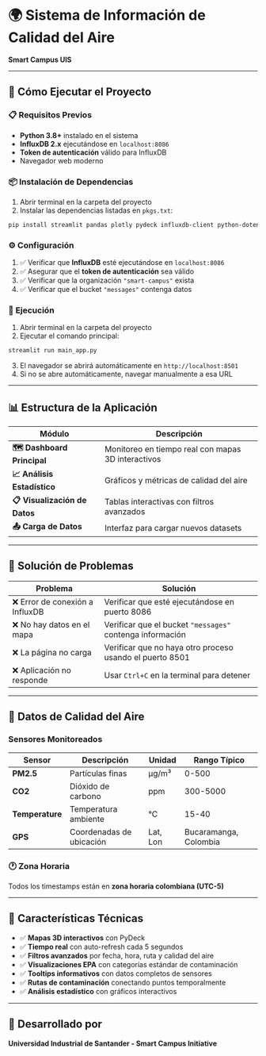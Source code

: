 # 🌍 Sistema de Información de Calidad del Aire
**Smart Campus UIS**

---

## 🚀 Cómo Ejecutar el Proyecto

### 📋 Requisitos Previos

- **Python 3.8+** instalado en el sistema
- **InfluxDB 2.x** ejecutándose en `localhost:8086`
- **Token de autenticación** válido para InfluxDB
- Navegador web moderno

### 📦 Instalación de Dependencias

1. Abrir terminal en la carpeta del proyecto
2. Instalar las dependencias listadas en `pkgs.txt`:

```bash
pip install streamlit pandas plotly pydeck influxdb-client python-dotenv
```

### ⚙️ Configuración

1. ✅ Verificar que **InfluxDB** esté ejecutándose en `localhost:8086`
2. ✅ Asegurar que el **token de autenticación** sea válido
3. ✅ Verificar que la organización `"smart-campus"` exista
4. ✅ Verificar que el bucket `"messages"` contenga datos

### 🎯 Ejecución

1. Abrir terminal en la carpeta del proyecto
2. Ejecutar el comando principal:

```bash
streamlit run main_app.py
```

3. El navegador se abrirá automáticamente en `http://localhost:8501`
4. Si no se abre automáticamente, navegar manualmente a esa URL

---

## 📊 Estructura de la Aplicación

| Módulo | Descripción |
|--------|-------------|
| **🗺️ Dashboard Principal** | Monitoreo en tiempo real con mapas 3D interactivos |
| **📈 Análisis Estadístico** | Gráficos y métricas de calidad del aire |
| **📋 Visualización de Datos** | Tablas interactivas con filtros avanzados |
| **📤 Carga de Datos** | Interfaz para cargar nuevos datasets |

---

## 🔧 Solución de Problemas

| Problema | Solución |
|----------|----------|
| ❌ Error de conexión a InfluxDB | Verificar que esté ejecutándose en puerto 8086 |
| ❌ No hay datos en el mapa | Verificar que el bucket `"messages"` contenga información |
| ❌ La página no carga | Verificar que no haya otro proceso usando el puerto 8501 |
| ❌ Aplicación no responde | Usar `Ctrl+C` en la terminal para detener |

---

## 📡 Datos de Calidad del Aire

### Sensores Monitoreados

| Sensor | Descripción | Unidad | Rango Típico |
|--------|-------------|--------|--------------|
| **PM2.5** | Partículas finas | μg/m³ | 0-500 |
| **CO2** | Dióxido de carbono | ppm | 300-5000 |
| **Temperature** | Temperatura ambiente | °C | 15-40 |
| **GPS** | Coordenadas de ubicación | Lat, Lon | Bucaramanga, Colombia |

### 🕐 Zona Horaria
Todos los timestamps están en **zona horaria colombiana (UTC-5)**

---

## 🎨 Características Técnicas

- ✅ **Mapas 3D interactivos** con PyDeck
- ✅ **Tiempo real** con auto-refresh cada 5 segundos
- ✅ **Filtros avanzados** por fecha, hora, ruta y calidad del aire
- ✅ **Visualizaciones EPA** con categorías estándar de contaminación
- ✅ **Tooltips informativos** con datos completos de sensores
- ✅ **Rutas de contaminación** conectando puntos temporalmente
- ✅ **Análisis estadístico** con gráficos interactivos

---

## 🌟 Desarrollado por
**Universidad Industrial de Santander - Smart Campus Initiative**
